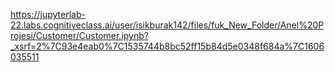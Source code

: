 https://jupyterlab-22.labs.cognitiveclass.ai/user/isikburak142/files/fuk_New_Folder/Anel%20Projesi/Customer/Customer.ipynb?_xsrf=2%7C93e4eab0%7C1535744b8bc52ff15b84d5e0348f684a%7C1606035511
